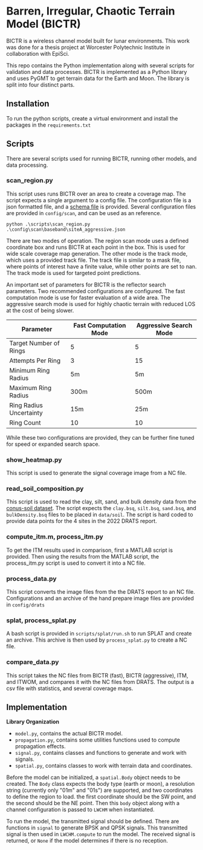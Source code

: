 # Barren, Irregular, Chaotic Terrain Model (BICTR)
BICTR is a wireless channel model built for lunar environments. This work was done for a thesis project at Worcester Polytechnic Institute in collaboration with EpiSci.

This repo contains the Python implementation along with several scripts for validation and data processes. BICTR is implemented as a Python library and uses PyGMT to get terrain data for the Earth and Moon. The library is split into four distinct parts.

## Installation
To run the python scripts, create a virtual environment and install the packages in the `requirements.txt`

## Scripts
There are several scripts used for running BICTR, running other models, and data processing.

### scan_region.py
This script uses runs BICTR over an area to create a coverage map. The script expects a single argument to a config file. The configuration file is a json formatted file, and a [schema file](schema/scan.schema.json) is provided. Several configuration files are provided in `config/scan`, and can be used as an reference.

```
python .\scripts\scan_region.py .\config\scan\baseband\siteA_aggressive.json
```

There are two modes of operation. The region scan mode uses a defined coordinate box and runs BICTR at each point in the box. This is used for wide scale coverage map generation. The other mode is the track mode, which uses a provided track file. The track file is similar to a mask file, where points of interest have a finite value, while other points are set to nan. The track mode is used for targeted point predictions.

An important set of parameters for BICTR is the reflector search parameters. Two recommended configurations are configured. The fast computation mode is use for faster evaluation of a wide area. The aggressive search mode is used for highly chaotic terrain with reduced LOS at the cost of being slower.

|Parameter               | Fast Computation Mode | Aggressive Search Mode |
|------------------------|-----------------------|------------------------|
|Target Number of Rings  | 5                     | 5                      |
|Attempts Per Ring       | 3                     | 15                     |
|Minimum Ring Radius     | 5m                    | 5m                     |
|Maximum Ring Radius     | 300m                  | 500m                   |
|Ring Radius Uncertainty | 15m                   | 25m                    |
|Ring Count              | 10                    | 10                     |

While these two configurations are provided, they can be further fine tuned for speed or expanded search space.

### show_heatmap.py
This script is used to generate the signal coverage image from a NC file.

### read_soil_composition.py
This script is used to read the clay, silt, sand, and bulk density data from the [conus-soil dataset](http://www.soilinfo.psu.edu/index.cgi?soil_data&conus&data_cov). The script expects the `clay.bsq`, `silt.bsq`, `sand.bsq`, and `bulkDensity.bsq` files to be placed in `data/soil`. The script is hard coded to provide data points for the 4 sites in the 2022 DRATS report.

### compute_itm.m, process_itm.py
To get the ITM results used in comparison, first a MATLAB script is provided. Then using the results from the MATLAB script, the process_itm.py script is used to convert it into a NC file.

### process_data.py
This script converts the image files from the the DRATS report to an NC file. Configurations and an archive of the hand prepare image files are provided in `config/drats`

### splat, process_splat.py
A bash script is provided in `scripts/splat/run.sh` to run SPLAT and create an archive. This archive is then used by `process_splat.py` to create a NC file.

### compare_data.py
This script takes the NC files from BICTR (fast), BICTR (aggressive), ITM, and ITWOM, and compares it with the NC files from DRATS. The output is a csv file with statistics, and several coverage maps.

## Implementation
**Library Organization**
* `model.py`, contains the actual BICTR model.
* `propagation.py`, contains some utilities functions used to compute propagation effects.
* `signal.py`, contains classes and functions to generate and work with signals.
* `spatial.py`, contains classes to work with terrain data and coordinates.

Before the model can be initialized, a `spatial.Body` object needs to be created. The `Body` class expects the body type (earth or moon), a resolution string (currently only "01m" and "01s") are supported, and two coordinates to define the region to load. the first coordinate should be the SW point, and the second should be the NE point. Then this `body` object along with a channel configuration is passed to `LWCHM` when instantiated.

To run the model, the transmitted signal should be defined. There are functions in `signal` to generate BPSK and QPSK signals. This transmitted signal is then used in `LWCHM.compute` to run the model. The received signal is returned, or `None` if the model determines if there is no reception.